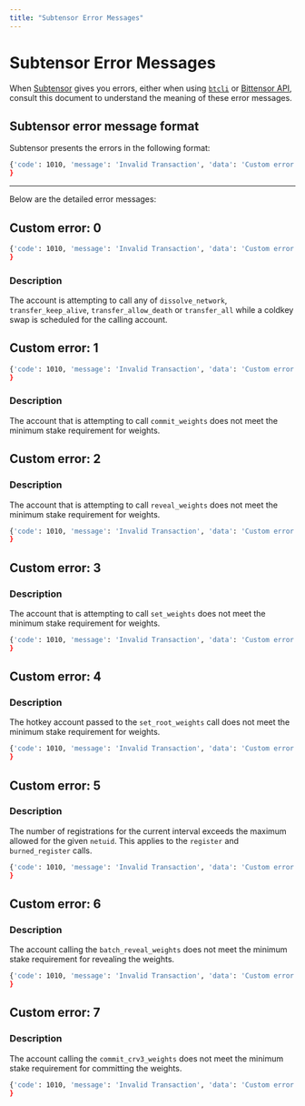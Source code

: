 ```yaml
---
title: "Subtensor Error Messages"
---
```


# Subtensor Error Messages

When [Subtensor](./index.md) gives you errors, either when using [`btcli`](../btcli.md) or [Bittensor API](../bt-api-ref.md), consult this document to understand the meaning of these error messages. 

## Subtensor error message format

Subtensor presents the errors in the following format:
 
```bash
{'code': 1010, 'message': 'Invalid Transaction', 'data': 'Custom error: [Error Code]'
}
```

---

Below are the detailed error messages:

## Custom error: 0

```bash
{'code': 1010, 'message': 'Invalid Transaction', 'data': 'Custom error: 0'
}
```

### Description

The account is attempting to call any of `dissolve_network`, `transfer_keep_alive`, `transfer_allow_death` or `transfer_all` while a coldkey swap is scheduled for the calling account.

## Custom error: 1

```bash
{'code': 1010, 'message': 'Invalid Transaction', 'data': 'Custom error: 1'
}
```

### Description

The account that is attempting to call `commit_weights` does not meet the minimum stake requirement for weights.

## Custom error: 2

### Description

The account that is attempting to call `reveal_weights` does not meet the minimum stake requirement for weights.

```bash
{'code': 1010, 'message': 'Invalid Transaction', 'data': 'Custom error: 2'
}
```

## Custom error: 3

### Description

The account that is attempting to call `set_weights` does not meet the minimum stake requirement for weights.

```bash
{'code': 1010, 'message': 'Invalid Transaction', 'data': 'Custom error: 3'
}
```

## Custom error: 4

### Description

The hotkey account passed to the `set_root_weights` call does not meet the minimum stake requirement for weights.

```bash
{'code': 1010, 'message': 'Invalid Transaction', 'data': 'Custom error: 4'
}
```

## Custom error: 5

### Description

The number of registrations for the current interval exceeds the maximum allowed for the given `netuid`. This applies to the `register` and `burned_register` calls.

```bash
{'code': 1010, 'message': 'Invalid Transaction', 'data': 'Custom error: 5'
}
```

## Custom error: 6

### Description

The account calling the `batch_reveal_weights` does not meet the minimum stake requirement for revealing the weights.

```bash
{'code': 1010, 'message': 'Invalid Transaction', 'data': 'Custom error: 6'
}
```

## Custom error: 7

### Description

The account calling the `commit_crv3_weights` does not meet the minimum stake requirement for committing the weights.

```bash
{'code': 1010, 'message': 'Invalid Transaction', 'data': 'Custom error: 7'
}
```